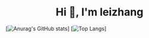 <h1 align="center">Hi 👋, I'm leizhang</h1>

<!--
**Zivzhanglei/Zivzhanglei** is a ✨ _special_ ✨ repository because its `README.md` (this file) appears on your GitHub profile.

Here are some ideas to get you started:

- 🔭 I’m currently working on ...
- 🌱 I’m currently learning ...
- 👯 I’m looking to collaborate on ...
- 🤔 I’m looking for help with ...
- 💬 Ask me about ...
- 📫 How to reach me: ...
- 😄 Pronouns: ...
- ⚡ Fun fact: ...
-->
[![Anurag's GitHub stats](https://github-readme-stats.vercel.app/api?username=Zivzhanglei&count_private=true&show_icons=true&theme=tokyonight)]
[![Top Langs](https://github-readme-stats.vercel.app/api/top-langs/?username=anuraghazra&layout=compact)]
